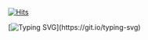 [![Hits](https://hits.seeyoufarm.com/api/count/incr/badge.svg?url=https%3A%2F%2Fgithub.com%2Fddmkim94&count_bg=%232E47DE&title_bg=%23555555&icon=github.svg&icon_color=%23E7E7E7&title=github&edge_flat=false)](https://hits.seeyoufarm.com)

[![Typing SVG](https://readme-typing-svg.demolab.com?font=Mitr&weight=500&pause=1000&color=FFFFFF&vCenter=true&repeat=false&random=false&width=300&height=20&lines=Hi!+I'm+a+Backend+Developer.)](https://git.io/typing-svg)

<!--
[![Typing SVG](https://readme-typing-svg.herokuapp.com?font=Mitr&weight=500&duration=4000&pause=1000&color=F7ECEC&background=637CFF&center=true&multiline=true&width=300&height=60&lines=Hello%2C+I'm+Dongmin+Kim.;I'm+a+Backend+Developer.)](https://git.io/typing-svg)
-->
<!--
<div>
<img src="https://img.shields.io/badge/java-D9111E?style=for-the-badge&logo=java&logoColor=white"> 
<img src ="https://img.shields.io/badge/Spring Boot-5BAA22.svg?&style=for-the-badge&logo=Spring Boot&logoColor=white"/>
<img src="https://img.shields.io/badge/mysql-D57503?style=for-the-badge&logo=mysql&logoColor=white">
<img src="https://img.shields.io/badge/Docker-2496ED?style=for-the-badge&logo=Docker&logoColor=white">
<img src="https://img.shields.io/badge/aws-232F3E?style=for-the-badge&logo=amazonaws&logoColor=white"> 
<img src="https://img.shields.io/badge/git-E13626?style=for-the-badge&logo=git&logoColor=white">
</div>
 -->
<br>

<!-- ![Anurag's GitHub stats](https://github-readme-stats.vercel.app/api?username=don9m1n&show_icons=true&hide_border=true&bg_color=30,e96443,904e95&title_color=fff&text_color=fff) -->

<!-- [![Solved.ac 프로필](http://mazassumnida.wtf/api/v2/generate_badge?boj=ddmkim94)](https://solved.ac/ddmkim94) -->
 

